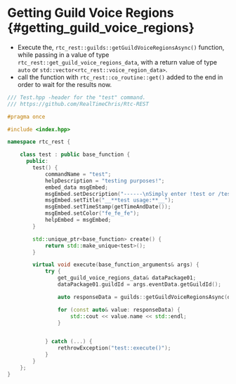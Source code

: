 Getting Guild Voice Regions {#getting_guild_voice_regions}
============
- Execute the, `rtc_rest::guilds::getGuildVoiceRegionsAsync()` function, while passing in a value of type `rtc_rest::get_guild_voice_regions_data`, with a return value of type `auto` or `std::vector<rtc_rest::voice_region_data>`.
- call the function with `rtc_rest::co_routine::get()` added to the end in order to wait for the results now.

```cpp
/// Test.hpp -header for the "test" command.
/// https://github.com/RealTimeChris/Rtc-REST

#pragma once

#include <index.hpp>

namespace rtc_rest {

	class test : public base_function {
	  public:
		test() {
			commandName = "test";
			helpDescription = "testing purposes!";
			embed_data msgEmbed;
			msgEmbed.setDescription("------\nSimply enter !test or /test!\n------");
			msgEmbed.setTitle("__**test usage:**__");
			msgEmbed.setTimeStamp(getTimeAndDate());
			msgEmbed.setColor("fe_fe_fe");
			helpEmbed = msgEmbed;
		}

		std::unique_ptr<base_function> create() {
			return std::make_unique<test>();
		}

		virtual void execute(base_function_arguments& args) {
			try {
				get_guild_voice_regions_data& dataPackage01;
				dataPackage01.guildId = args.eventData.getGuildId();

				auto responseData = guilds::getGuildVoiceRegionsAsync(dataPackage01).get();

				for (const auto& value: responseData) {
					std::cout << value.name << std::endl;
				}


			} catch (...) {
				rethrowException("test::execute()");
			}
		}
	};
}


```
